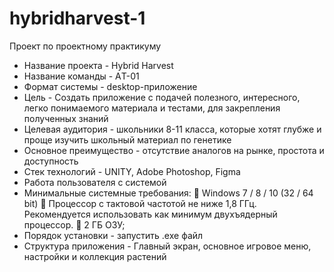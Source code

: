 # hybridharvest-1
Проект по проектному практикуму
- Название проекта - Hybrid Harvest
- Название команды - AТ-01
- Формат системы - desktop-приложение
- Цель - Создать приложение с подачей полезного, интересного, легко понимаемого  материала и тестами, для закрепления полученных знаний
- Целевая аудитория - школьники 8-11 класса, которые хотят глубже и проще изучить школьный материал по генетике
- Основное преимущество - отсутствие аналогов на рынке, простота и доступность
- Стек технологий - UNITY, Adobe Photoshop, Figma
- Работа пользователя с системой
- Минимальные системные требования:
	Windows 7 / 8 / 10 (32 / 64 bit)
	Процессор с тактовой частотой не ниже 1,8 ГГц. Рекомендуется использовать как минимум двухъядерный процессор.
	2 ГБ ОЗУ; 
- Порядок установки - запустить .exe файл
- Структура приложения - Главный экран, основное игровое меню, настройки и коллекция растений
